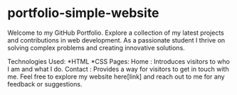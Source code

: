 # portfolio-simple-website
Welcome to my GitHub Portfolio. Explore a collection of my latest projects and contributions in web development. As a passionate student I thrive on solving complex problems and creating innovative solutions.

Technologies Used:
                  *HTML
                  *CSS
Pages:
Home    : Introduces visitors to who I am and what I do.
Contact : Provides a way for visitors to get in touch with me.
Feel free to explore my website here[link] and reach out to me for any feedback or suggestions.
